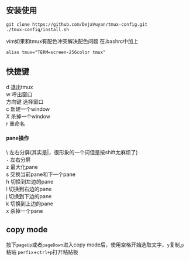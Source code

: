## 安装使用

```
git clone https://github.com/DejaVuyan/tmux-config.git
./tmux-config/install.sh
```

vim如果和tmux有配色冲突解决配色问题
在.bashrc中加上


`alias tmux="TERM=screen-256color tmux"`


## 快捷键
d 退出tmux  
w 呼出窗口  
方向键 选择窗口  
c 新建一个window  
X 杀掉一个window  
r 重命名  

#### pane操作
\ 左右分屏(其实是|，很形象的一个词但是按shift太麻烦了)  
`-` 左右分屏  
z 最大化pane  
s 交换当前pane和下一个pane  
h 切换到左边的pane  
l 切换到右边的pane  
j 切换到下边的pane  
k 切换到上边的pane  
x 杀掉一个pane  

## copy mode
按下`pageUp`或者`pageDown`进入copy mode后，使用空格开始选取文字，`y`复制,`p` 粘贴
`perfix`+`ctrl+p`打开粘贴板
